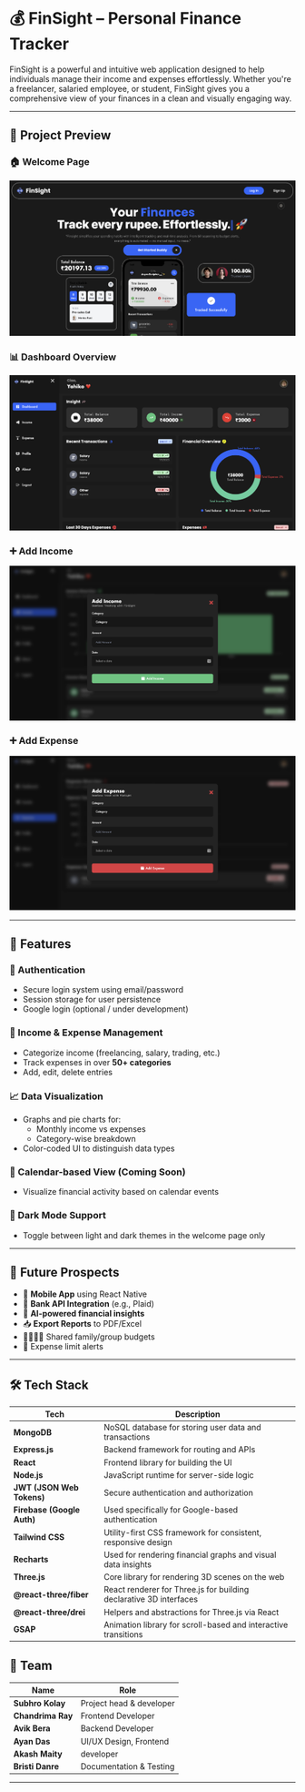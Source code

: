 # 💰 FinSight – Personal Finance Tracker

FinSight is a powerful and intuitive web application designed to help individuals manage their income and expenses effortlessly. Whether you're a freelancer, salaried employee, or student, FinSight gives you a comprehensive view of your finances in a clean and visually engaging way.

---

## 📸 Project Preview

### 🏠 Welcome Page

![Welcome Page](public/welcome.png)

### 📊 Dashboard Overview

![Dashboard](public/dashboard.png)

### ➕ Add Income

![Income](public/income.png)


### ➕ Add Expense

![Income](public/expense.png)



---

## 🚀 Features

### 🔐 Authentication
- Secure login system using email/password
- Session storage for user persistence
- Google login (optional / under development)

### 💸 Income & Expense Management
- Categorize income (freelancing, salary, trading, etc.)
- Track expenses in over **50+ categories**
- Add, edit, delete entries

### 📈 Data Visualization
- Graphs and pie charts for:
  - Monthly income vs expenses
  - Category-wise breakdown
- Color-coded UI to distinguish data types

### 📅 Calendar-based View (Coming Soon)
- Visualize financial activity based on calendar events


### 🌙 Dark Mode Support
- Toggle between light and dark themes in the welcome page only

---

## 🧠 Future Prospects

- 📱 **Mobile App** using React Native
- 🏦 **Bank API Integration** (e.g., Plaid)
- 💬 **AI-powered financial insights**
- 📥 **Export Reports** to PDF/Excel
- 👨‍👩‍👧‍👦 Shared family/group budgets
- 🔔 Expense limit alerts

---

## 🛠 Tech Stack

| Tech                     | Description                                                                 |
|--------------------------|-----------------------------------------------------------------------------|
| **MongoDB**              | NoSQL database for storing user data and transactions                      |
| **Express.js**           | Backend framework for routing and APIs                                     |
| **React**                | Frontend library for building the UI                                       |
| **Node.js**              | JavaScript runtime for server-side logic                                   |
| **JWT (JSON Web Tokens)**| Secure authentication and authorization                                     |
| **Firebase (Google Auth)**| Used specifically for Google-based authentication                        |
| **Tailwind CSS**         | Utility-first CSS framework for consistent, responsive design              |                         |
| **Recharts**  | Used for rendering financial graphs and visual data insights               |
| **Three.js**             | Core library for rendering 3D scenes on the web                            |
| **@react-three/fiber**   | React renderer for Three.js for building declarative 3D interfaces          |
| **@react-three/drei**    | Helpers and abstractions for Three.js via React                            |
| **GSAP**                 | Animation library for scroll-based and interactive transitions             |



## 👥 Team

| Name             | Role                      |
|------------------|---------------------------|
| **Subhro Kolay** | Project head & developer |
| **Chandrima Ray** | Frontend Developer |
| **Avik Bera**     | Backend Developer |
| **Ayan Das**      | UI/UX Design, Frontend |
| **Akash Maity**   | developer |
| **Bristi Danre**  | Documentation & Testing |

---
